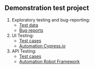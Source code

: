 ## **Demonstration test project**


1. Exploratory testing and bug-reporting:
	- [Test data](https://docs.google.com/spreadsheets/d/1F7YkQzlhsY6YXPmofpWRNMNTpPcyAsid70LOVLzV7Gw/edit#gid=0)
	- [Bug reports](https://docs.google.com/spreadsheets/d/1F7YkQzlhsY6YXPmofpWRNMNTpPcyAsid70LOVLzV7Gw/edit#gid=822397682)
2. UI Testing:
	- [Test cases](https://docs.google.com/spreadsheets/d/1F7YkQzlhsY6YXPmofpWRNMNTpPcyAsid70LOVLzV7Gw/edit#gid=135805457)
	- [Automation Cypress.io](https://github.com/ZoRaToS/Izotov_Anton_Test_Project/tree/master/cy/cypress)
3. API Testing: 
	- [Test cases](https://docs.google.com/spreadsheets/d/1F7YkQzlhsY6YXPmofpWRNMNTpPcyAsid70LOVLzV7Gw/edit#gid=377622122)
	- [Automation Robot Framework](https://github.com/ZoRaToS/Izotov_Anton_Test_Project/tree/master/rf)
